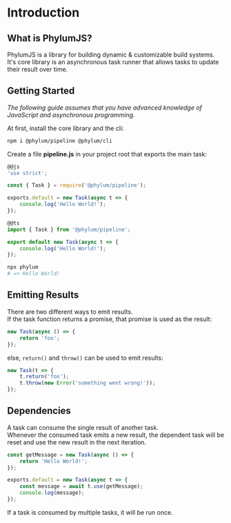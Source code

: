 # Introduction

## What is PhylumJS?
PhylumJS is a library for building dynamic &amp; customizable build systems.<br>
It's core library is an asynchronous task runner that allows tasks to update their result over time.

## Getting Started
*The following guide assumes that you have advanced knowledge of JavaScript and asynchronous programming.*

At first, install the core library and the cli:
```bash
npm i @phylum/pipeline @phylum/cli
```

Create a file **pipeline.js** in your project root that exports the main task:
```ts
@@js
'use strict';

const { Task } = require('@phylum/pipeline');

exports.default = new Task(async t => {
	console.log('Hello World!');
});

@@ts
import { Task } from '@phylum/pipeline';

export default new Task(async t => {
	console.log('Hello World!');
});
```
```bash
npx phylum
# => Hello World!
```

## Emitting Results
There are two different ways to emit results.<br>
If the task function returns a promise, that promise is used as the result:
```ts
new Task(async () => {
	return 'foo';
});
```
else, `return()` and `throw()` can be used to emit results:
```ts
new Task(t => {
	t.return('foo');
	t.throw(new Error('something went wrong!'));
});
```

## Dependencies
A task can consume the single result of another task.<br>
Whenever the consumed task emits a new result, the dependent task will be reset and use the new result in the next iteration.
```ts
const getMessage = new Task(async () => {
	return 'Hello World!';
});

exports.default = new Task(async t => {
	const message = await t.use(getMessage);
	console.log(message);
});
```
If a task is consumed by multiple tasks, it will be run once.
